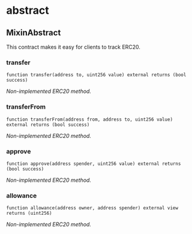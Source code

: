 # abstract

## MixinAbstract

This contract makes it easy for clients to track ERC20.

### transfer

```solidity
function transfer(address to, uint256 value) external returns (bool success)
```

_Non-implemented ERC20 method._

### transferFrom

```solidity
function transferFrom(address from, address to, uint256 value) external returns (bool success)
```

_Non-implemented ERC20 method._

### approve

```solidity
function approve(address spender, uint256 value) external returns (bool success)
```

_Non-implemented ERC20 method._

### allowance

```solidity
function allowance(address owner, address spender) external view returns (uint256)
```

_Non-implemented ERC20 method._
